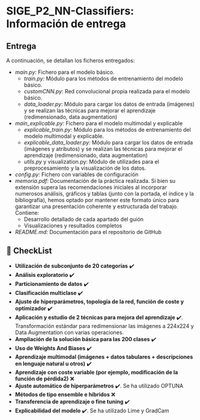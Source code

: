 # SIGE_P2_NN-Classifiers: Información de entrega

## Entrega
A continuación, se detallan los ficheros entregados:

- *main.py:* Fichero para el modelo básico.
    - *train.py:* Módulo para los métodos de entrenamiento del modelo básico.
    - *customCNN.py*: Red convolucional propia realizada para el modelo básico.
    - *data_loader.py*: Módulo para cargar los datos de entrada (imágenes) y se realizan las técnicas para mejorar el aprendizaje (redimensionado, data augmentation)
- *main_explicable.py:* Fichero para el modelo multimodal y explicable
    - *explicable_train.py:* Módulo para los métodos de entrenamiento del modelo multimodal y explicable.
    - *explicable_data_loader.py:* Módulo para cargar los datos de entrada (imágenes y atributos) y se realizan las técnicas para mejorar el aprendizaje (redimensionado, data augmentation)
    - *utils.py* y visualization.py: Módulo de utilizades para el preprocesamiento y la visualización de los datos.
- *config.py:* Fichero con variables de configuración
- *memoria.pdf:* Documentación de la práctica realizada. Si bien su extensión supera las recomendaciones iniciales al incorporar numerosos análisis, gráficos y tablas (junto con la portada, el índice y la bibliografía), hemos optado por mantener este formato único para garantizar una presentación coherente y estructurada del trabajo. Contiene: 
    - Desarrollo detallado de cada apartado del guión
    - Visualizaciones y resultados completos
- *README.md:* Documentación para el repositorio de GitHub

## 📝 CheckList
- **Utilización de subconjunto de 20 categorías** ✔️
- **Análisis exploratorio** ✔️
- **Particionamiento de datos** ✔️
- **Clasificación multiclase** ✔️
- **Ajuste de hiperparámetros, topología de la red, función de coste y optimizador** ✔️
- **Aplicación y estudio de 2 técnicas para mejora del aprendizaje** ✔️. Transformación estándar para redimensionar las imágenes a 224x224 y Data Augmentation con varias operaciones.
- **Ampliación de la solución básica para las 200 clases** ✔️
- **Uso de Weights And Biases** ✔️
- **Aprendizaje multimodal (imágenes + datos tabulares + descripciones en lenguaje natural u otros)** ✔️
- **Aprendizaje con coste variable (por ejemplo, modificación de la función de pérdida2)** ❌
- **Ajuste automático de hiperparámetros** ✔️. Se ha utilizado OPTUNA
- **Métodos de tipo ensemble e híbridos** ❌
- **Transferencia de aprendizaje o fine tuning** ✔️
- **Explicabilidad del modelo** ✔️. Se ha utilizado Lime y GradCam
